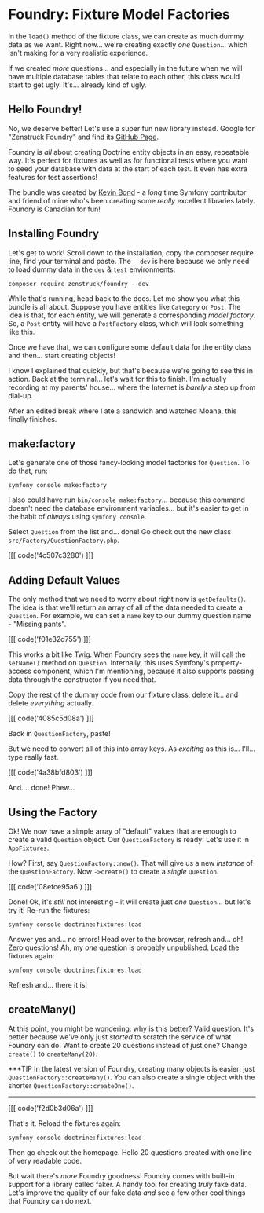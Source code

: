 # Foundry: Fixture Model Factories

In the `load()` method of the fixture class, we can create as much dummy data as
we want. Right now... we're creating exactly *one* `Question`... which isn't
making for a very realistic experience.

If we created *more* questions... and especially in the future when we will have
multiple database tables that relate to each other, this class would start to get
ugly. It's... already kind of ugly.

## Hello Foundry!

No, we deserve better! Let's use a super fun new library instead. Google for
"Zenstruck Foundry" and find its [GitHub Page](https://github.com/zenstruck/foundry).

Foundry is *all* about creating Doctrine entity objects in an easy, repeatable
way. It's perfect for fixtures as well as for functional tests where you want to
seed your database with data at the start of each test. It even has extra
features for test assertions!

The bundle was created by [Kevin Bond](https://github.com/kbond) - a *long* time
Symfony contributor and friend of mine who's been creating some *really* excellent
libraries lately. Foundry is Canadian for fun!

## Installing Foundry

Let's get to work! Scroll down to the installation, copy the composer require
line, find your terminal and paste. The `--dev` is here because we only need
to load dummy data in the `dev` & `test` environments.

```terminal-silent
composer require zenstruck/foundry --dev
```

While that's running, head back to the docs. Let me show you what this bundle is
all about. Suppose you have entities like `Category` or `Post`. The idea is that,
for each entity, we will generate a corresponding *model factory*. So, a `Post`
entity will have a `PostFactory` class, which will look something like this.

Once we have that, we can configure some default data for the entity class and
then... start creating objects!

I know I explained that quickly, but that's because we're going to see this in
action. Back at the terminal... let's wait for this to finish. I'm actually
recording at my parents' house... where the Internet is *barely* a step up from
dial-up.

After an edited break where I ate a sandwich and watched Moana, this finally
finishes.

## make:factory

Let's generate one of those fancy-looking model factories for `Question`. To
do that, run:

```terminal
symfony console make:factory
```

I also could have run `bin/console make:factory`... because this command doesn't
need the database environment variables... but it's easier to get in the habit of
*always* using `symfony console`.

Select `Question` from the list and... done! Go check out the new class
`src/Factory/QuestionFactory.php`.

[[[ code('4c507c3280') ]]]

## Adding Default Values

The only method that we need to worry about right now is `getDefaults()`. The
idea is that we'll return an array of all of the data needed to create a `Question`.
For example, we can set a `name` key to our dummy question name - "Missing pants".

[[[ code('f01e32d755') ]]]

This works a bit like Twig. When Foundry sees the `name` key, it will
call the `setName()` method on `Question`. Internally, this uses Symfony's
property-access component, which I'm mentioning, because it also supports passing
data through the constructor if you need that.

Copy the rest of the dummy code from our fixture class, delete it... and delete
*everything* actually. 

[[[ code('4085c5d08a') ]]]

Back in `QuestionFactory`, paste!

But we need to convert all of this into array keys. As *exciting* as this is...
I'll... type really fast.

[[[ code('4a38bfd803') ]]]

And.... done! Phew...

## Using the Factory

Ok! We now have a simple array of "default" values that are enough to create a
valid `Question` object. Our `QuestionFactory` is ready! Let's use it in
`AppFixtures`.

How? First, say `QuestionFactory::new()`. That will give us a new *instance* of the
`QuestionFactory`. Now `->create()` to create a *single* `Question`.

[[[ code('08efce95a6') ]]]

Done! Ok, it's *still* not interesting - it will create just *one* `Question`...
but let's try it! Re-run the fixtures:

```terminal
symfony console doctrine:fixtures:load
```

Answer yes and... no errors! Head over to the browser, refresh and... oh! Zero
questions! Ah, my *one* question is probably unpublished. Load the fixtures again:

```terminal-silent
symfony console doctrine:fixtures:load
```

Refresh and... there it is!

## createMany()

At this point, you might be wondering: why is this better? Valid question. It's
better because we've only just *started* to scratch the service of what Foundry
can do. Want to create 20 questions instead of just one? Change `create()` to
`createMany(20)`.

***TIP
In the latest version of Foundry, creating many objects is easier: just
`QuestionFactory::createMany()`. You can also create a single object
with the shorter `QuestionFactory::createOne()`.
***

[[[ code('f2d0b3d06a') ]]]

That's it. Reload the fixtures again:

```terminal-silent
symfony console doctrine:fixtures:load
```

Then go check out the homepage. Hello 20 questions created with one line
of very readable code.

But wait there's *more* Foundry goodness! Foundry comes with built-in
support for a library called faker. A handy tool for creating *truly* fake
data. Let's improve the quality of our fake data *and* see a few other cool things
that Foundry can do next.

